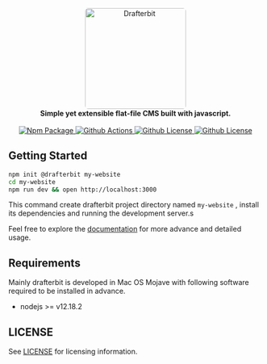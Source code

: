 
<p align="center">
     <a href="https://drafterbit.github.io/drafterbit">
       <img alt="Drafterbit" style="border-radius:6px" src="https://drafterbit.github.io/drafterbit/assets/img/logo.png" width="200"/>
     </a>
     <br/>
     <strong>Simple yet extensible flat-file CMS built with javascript.</strong>
     <br/>
     <br/>
     <a href="https://badge.fury.io/js/drafterbit">
        <img alt="Npm Package" src="https://badge.fury.io/js/drafterbit.svg"/>
     </a>
     <a href="https://github.com/drafterbit/drafterbit/actions">
         <img alt="Github Actions" src="https://github.com/drafterbit/drafterbit/workflows/test/badge.svg"/>
     </a>
     <a href="https://github.com/drafterbit/drafterbit/blob/develop/LICENSE">
         <img alt="Github License" src="https://img.shields.io/github/license/drafterbit/drafterbit.svg"/>
     </a>
     <a href="https://github.com/drafterbit/drafterbit/compare">
          <img alt="Github License" src="https://img.shields.io/badge/PRs-welcome-brightgreen.svg"/>
     </a>
</p>

## Getting Started

```sh
npm init @drafterbit my-website
cd my-website
npm run dev && open http://localhost:3000
```

This command create drafterbit project directory named `my-website` , install its dependencies
and running the development server.s

Feel free to explore the [documentation](https://drafterbit.github.io/drafterbit)
for more advance and detailed usage.

## Requirements

Mainly drafterbit is developed in Mac OS Mojave with following software required to be installed in advance.

+ nodejs >= v12.18.2

## LICENSE

See [LICENSE](https://github.com/drafterbit/drafterbit/blob/develop/LICENSE) for licensing information.
